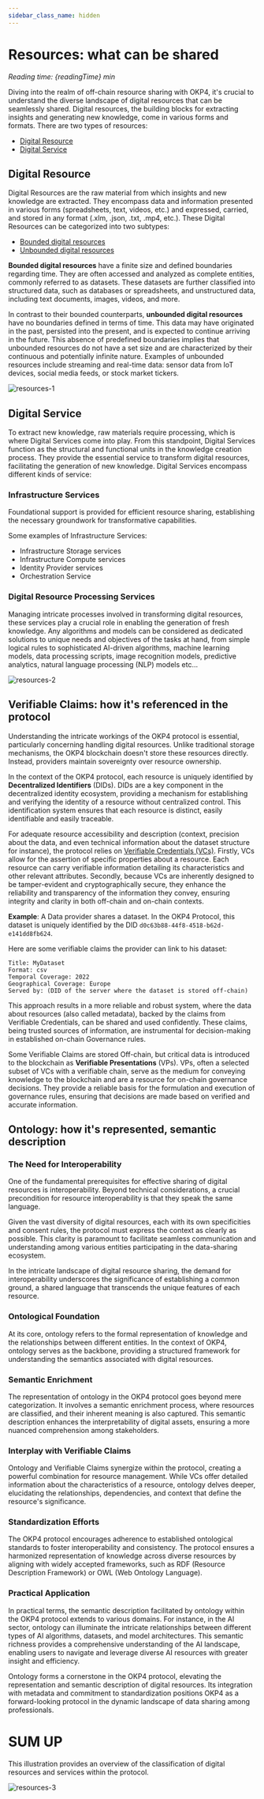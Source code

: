 ```yaml
---
sidebar_class_name: hidden
---
```


# Resources: what can be shared

<i>Reading time: {readingTime} min</i>

Diving into the realm of off-chain resource sharing with OKP4, it's crucial to understand the diverse landscape of digital resources that can be seamlessly shared. Digital resources, the building blocks for extracting insights and generating new knowledge, come in various forms and formats.
There are two types of resources:

- <u>Digital Resource</u>
- <u>Digital Service</u>

## Digital Resource

Digital Resources are the raw material from which insights and new knowledge are extracted. They encompass data and information presented in various forms (spreadsheets, text, videos, etc.) and expressed, carried, and stored in any format (.xlm, .json, .txt, .mp4, etc.).
These Digital Resources can be categorized into two subtypes:

- <u>Bounded digital resources</u>
- <u>Unbounded digital resources</u>

**Bounded digital resources** have a finite size and defined boundaries regarding time. They are often accessed and analyzed as complete entities, commonly referred to as datasets. These datasets are further classified into structured data, such as databases or spreadsheets, and unstructured data, including text documents, images, videos, and more.

In contrast to their bounded counterparts, **unbounded digital resources** have no boundaries defined in terms of time. This data may have originated in the past, persisted into the present, and is expected to continue arriving in the future. This absence of predefined boundaries implies that unbounded resources do not have a set size and are characterized by their continuous and potentially infinite nature. Examples of unbounded resources include streaming and real-time data: sensor data from IoT devices, social media feeds, or stock market tickers.

![resources-1](/img/content/academy/resources-1.webp)

## Digital Service

To extract new knowledge, raw materials require processing, which is where Digital Services come into play.
From this standpoint, Digital Services function as the structural and functional units in the knowledge creation process. They provide the essential service to transform digital resources, facilitating the generation of new knowledge.
Digital Services encompass different kinds of service:

### Infrastructure Services

Foundational support is provided for efficient resource sharing, establishing the necessary groundwork for transformative capabilities.

Some examples of Infrastructure Services:

- Infrastructure Storage services
- Infrastructure Compute services
- Identity Provider services
- Orchestration Service

### Digital Resource Processing Services

Managing intricate processes involved in transforming digital resources, these services play a crucial role in enabling the generation of fresh knowledge.
Any algorithms and models can be considered as dedicated solutions to unique needs and objectives of the tasks at hand, from simple logical rules to sophisticated AI-driven algorithms, machine learning models, data processing scripts, image recognition models, predictive analytics, natural language processing (NLP) models etc…

![resources-2](/img/content/academy/resources-2.webp)

## Verifiable Claims: how it's referenced in the protocol

Understanding the intricate workings of the OKP4 protocol is essential, particularly concerning handling digital resources. Unlike traditional storage mechanisms, the OKP4 blockchain doesn't store these resources directly. Instead, providers maintain sovereignty over resource ownership.

In the context of the OKP4 protocol, each resource is uniquely identified by **Decentralized Identifiers** (DIDs). DIDs are a key component in the decentralized identity ecosystem, providing a mechanism for establishing and verifying the identity of a resource without centralized control. This identification system ensures that each resource is distinct, easily identifiable and easily traceable.

For adequate resource accessibility and description (context, precision about the data, and even technical information about the dataset structure for instance), the protocol relies on [Verifiable Credentials (VCs)](https://www.w3.org/TR/vc-data-model/). Firstly, VCs allow for the assertion of specific properties about a resource. Each resource can carry verifiable information detailing its characteristics and other relevant attributes. Secondly, because VCs are inherently designed to be tamper-evident and cryptographically secure, they enhance the reliability and transparency of the information they convey, ensuring integrity and clarity in both off-chain and on-chain contexts.

**Example**: A Data provider shares a dataset. In the OKP4 Protocol, this dataset is uniquely identified by the DID `d0c63b88-44f8-4518-b62d-e141dd8fb624`.

Here are some verifiable claims the provider can link to his dataset:

```text
Title: MyDataset
Format: csv
Temporal Coverage: 2022
Geographical Coverage: Europe
Served by: (DID of the server where the dataset is stored off-chain) 
```

This approach results in a more reliable and robust system, where the data about resources (also called metadata), backed by the claims from Verifiable Credentials, can be shared and used confidently. These claims, being trusted sources of information, are instrumental for decision-making in established on-chain Governance rules.

Some Verifiable Claims are stored Off-chain, but critical data is introduced to the blockchain as **Verifiable Presentations** (VPs). VPs, often a selected subset of VCs with a verifiable chain, serve as the medium for conveying knowledge to the blockchain and are a resource for on-chain governance decisions. They provide a reliable basis for the formulation and execution of governance rules, ensuring that decisions are made based on verified and accurate information.

## Ontology: how it's represented, semantic description

### The Need for Interoperability

One of the fundamental prerequisites for effective sharing of digital resources is interoperability. Beyond technical considerations, a crucial precondition for resource interoperability is that they speak the same language.

Given the vast diversity of digital resources, each with its own specificities and consent rules, the protocol must express the context as clearly as possible. This clarity is paramount to facilitate seamless communication and understanding among various entities participating in the data-sharing ecosystem.

In the intricate landscape of digital resource sharing, the demand for interoperability underscores the significance of establishing a common ground, a shared language that transcends the unique features of each resource.

### Ontological Foundation

At its core, ontology refers to the formal representation of knowledge and the relationships between different entities. In the context of OKP4, ontology serves as the backbone, providing a structured framework for understanding the semantics associated with digital resources.

### Semantic Enrichment

The representation of ontology in the OKP4 protocol goes beyond mere categorization. It involves a semantic enrichment process, where resources are classified, and their inherent meaning is also captured. This semantic description enhances the interpretability of digital assets, ensuring a more nuanced comprehension among stakeholders.

### Interplay with Verifiable Claims

Ontology and Verifiable Claims synergize within the protocol, creating a powerful combination for resource management. While VCs offer detailed information about the characteristics of a resource, ontology delves deeper, elucidating the relationships, dependencies, and context that define the resource's significance.

### Standardization Efforts

The OKP4 protocol encourages adherence to established ontological standards to foster interoperability and consistency. The protocol ensures a harmonized representation of knowledge across diverse resources by aligning with widely accepted frameworks, such as RDF (Resource Description Framework) or OWL (Web Ontology Language).

### Practical Application

In practical terms, the semantic description facilitated by ontology within the OKP4 protocol extends to various domains. For instance, in the AI sector, ontology can illuminate the intricate relationships between different types of AI algorithms, datasets, and model architectures. This semantic richness provides a comprehensive understanding of the AI landscape, enabling users to navigate and leverage diverse AI resources with greater insight and efficiency.

Ontology forms a cornerstone in the OKP4 protocol, elevating the representation and semantic description of digital resources. Its integration with metadata and commitment to standardization positions OKP4 as a forward-looking protocol in the dynamic landscape of data sharing among professionals.

# SUM UP

This illustration provides an overview of the classification of digital resources and services within the protocol.

![resources-3](/img/content/academy/resources-3.webp)
